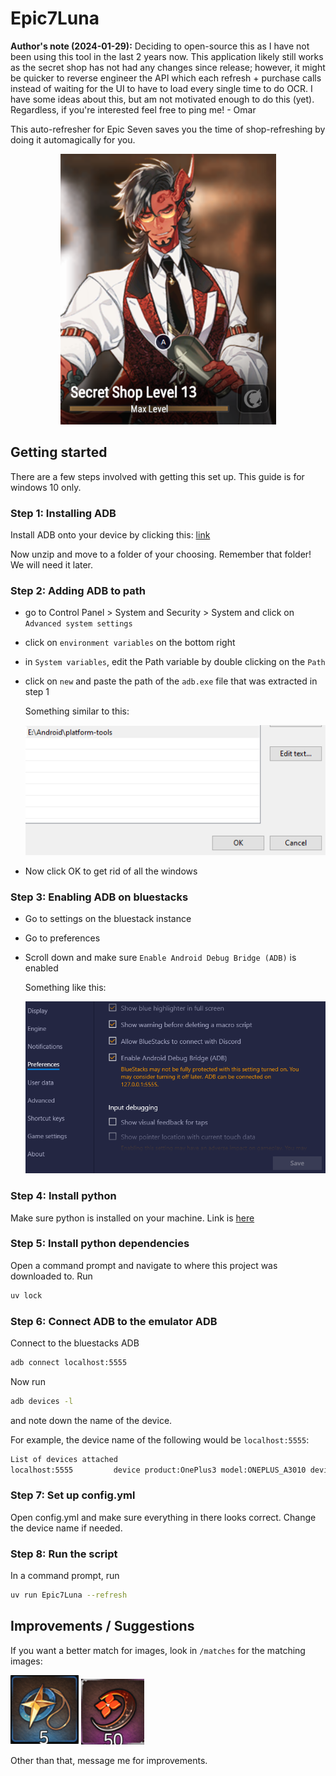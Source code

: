 # Epic7Luna

**Author's note (2024-01-29):** Deciding to open-source this as I have not been using this tool in the last 2 years now. This application likely still works as the secret shop has not had any changes since release; however, it might be quicker to reverse engineer the API which each refresh + purchase calls instead of waiting for the UI to have to load every single time to do OCR. I have some ideas about this, but am not motivated enough to do this (yet). Regardless, if you're interested feel free to ping me! - Omar

This auto-refresher for Epic Seven saves you the time of shop-refreshing by doing it automagically for you.

<p align="center">
    <img src="./documentation/secret-shop-guy.png"></img>
</p>

## Getting started

There are a few steps involved with getting this set up. This guide is for windows 10 only.

### Step 1: Installing ADB

Install ADB onto your device by clicking this: [link](https://dl.google.com/android/repository/platform-tools-latest-windows.zip)

Now unzip and move to a folder of your choosing. Remember that folder! We will need it later.

### Step 2: Adding ADB to path

- go to Control Panel > System and Security > System and click on `Advanced system settings`
- click on `environment variables` on the bottom right
- in `System variables`, edit the Path variable by double clicking on the `Path`
- click on `new` and paste the path of the `adb.exe` file that was extracted in step 1

    Something similar to this:

    ![adb_path](./documentation/adb_path.PNG)
- Now click OK to get rid of all the windows

### Step 3: Enabling ADB on bluestacks

- Go to settings on the bluestack instance
- Go to preferences
- Scroll down and make sure `Enable Android Debug Bridge (ADB)` is enabled

    Something like this:

    ![bluestacks_adb](./documentation/bluestacks_adb.PNG)

### Step 4: Install python

Make sure python is installed on your machine. Link is [here](https://www.python.org/downloads/windows/)

### Step 5: Install python dependencies

Open a command prompt and navigate to where this project was downloaded to. Run

```sh
uv lock
```

### Step 6: Connect ADB to the emulator ADB

Connect to the bluestacks ADB

```sh
adb connect localhost:5555
```

Now run

```sh
adb devices -l
```

and note down the name of the device.

For example, the device name of the following would be `localhost:5555`:

```sh
List of devices attached
localhost:5555         device product:OnePlus3 model:ONEPLUS_A3010 device:OnePlus3T transport_id:2
```

### Step 7: Set up config.yml

Open config.yml and make sure everything in there looks correct. Change the device name if needed.

### Step 8: Run the script

In a command prompt, run

```sh
uv run Epic7Luna --refresh
```

## Improvements / Suggestions

If you want a better match for images, look in `/matches` for the matching images:

![Bookmarks](./matches/covenant_bookmarks.png)
![Mystics](./matches/mystic_bookmarks.png)

Other than that, message me for improvements.

